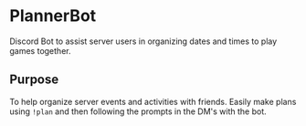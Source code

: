 # PlannerBot

Discord Bot to assist server users in organizing dates and times to play games together.

## Purpose

To help organize server events and activities with friends. Easily make plans using `!plan` and then following the prompts in the DM's with the bot.